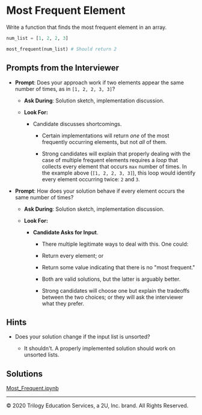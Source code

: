 # Most Frequent Element

Write a function that finds the most frequent element in an array.

```python
num_list = [1, 2, 2, 3]

most_frequent(num_list) # Should return 2
```

## Prompts from the Interviewer

* **Prompt**: Does your approach work if two elements appear the same number of times, as in `[1, 2, 2, 3, 3]`?

  * **Ask During**: Solution sketch, implementation discussion.

  * **Look For:**

    * Candidate discusses shortcomings.

      * Certain implementations will return _one_ of the most frequently occurring elements, but not _all_ of them.

      * Strong candidates will explain that properly dealing with the case of multiple frequent elements requires a _loop_ that collects every element that occurs `max` number of times. In the example above (`[1, 2, 2, 3, 3]`), this loop would identify every element occurring twice: `2` and `3`.

* **Prompt**: How does your solution behave if every element occurs the same number of times?

  * **Ask During**: Solution sketch, implementation discussion.

  * **Look For:**

    * **Candidate Asks for Input**.

      * There multiple legitimate ways to deal with this. One could:

      * Return every element; or

      * Return some value indicating that there is no "most frequent."

      * Both are valid solutions, but the latter is arguably better.

      * Strong candidates will choose one but explain the tradeoffs between the two choices; or they will ask the interviewer what they prefer.

## Hints

* Does your solution change if the input list is unsorted?

  * It shouldn't. A properly implemented solution should work on unsorted lists.

## Solutions

[Most_Frequent.ipynb](Solved/Most_Frequent.ipynb)

---

© 2020 Trilogy Education Services, a 2U, Inc. brand. All Rights Reserved.
